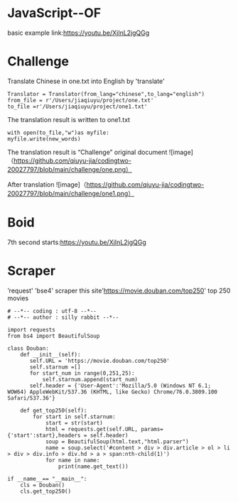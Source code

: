 # JavaScript--OF
basic example
link:https://youtu.be/XjInL2jgQGg


# Challenge
Translate Chinese in one.txt into English by 'translate'

```
Translator = Translator(from_lang="chinese",to_lang="english")
from_file = r'/Users/jiaqiuyu/project/one.txt'
to_file =r'/Users/jiaqiuyu/project/one1.txt'
````
The translation result is written to one1.txt
```
with open(to_file,"w")as myfile:
myfile.write(new_words)
```
The translation result is “Challenge”
original document
![image]（https://github.com/qiuyu-jia/codingtwo-20027797/blob/main/challenge/one.png）

After translation
![image]（https://github.com/qiuyu-jia/codingtwo-20027797/blob/main/challenge/one1.png）

# Boid
7th second starts:https://youtu.be/XjInL2jgQGg


# Scraper
’request' 'bse4' 
scraper this site'https://movie.douban.com/top250' top 250 movies 

```
# --*-- coding : utf-8 --*--
# --*-- author : silly rabbit --*--

import requests
from bs4 import BeautifulSoup

class Douban:
    def __init__(self):
       self.URL = 'https://movie.douban.com/top250'
       self.starnum =[]
       for start_num in range(0,251,25):
           self.starnum.append(start_num)
       self.header = {'User-Agent':'Mozilla/5.0 (Windows NT 6.1; WOW64) AppleWebKit/537.36 (KHTML, like Gecko) Chrome/76.0.3809.100 Safari/537.36'}

    def get_top250(self):
        for start in self.starnum:
            start = str(start)
            html = requests.get(self.URL, params={'start':start},headers = self.header)
            soup = BeautifulSoup(html.text,"html.parser")
            name = soup.select('#content > div > div.article > ol > li > div > div.info > div.hd > a > span:nth-child(1)')
            for name in name:
                print(name.get_text())

if __name__== "__main__":
    cls = Douban()
    cls.get_top250()
```
